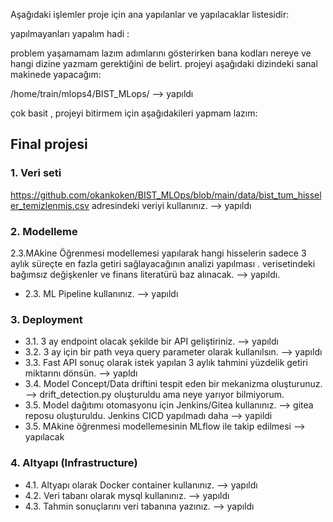 Aşağıdaki işlemler proje için ana yapılanlar ve yapılacaklar listesidir: 

yapılmayanları yapalım hadi : 

problem yaşamamam lazım
adımlarını gösterirken bana kodları nereye ve hangi dizine yazmam gerektiğini de belirt.
projeyi aşağıdaki dizindeki sanal makinede yapacağım:

/home/train/mlops4/BIST_MLops/  --> yapıldı


çok basit , projeyi bitirmem için aşağıdakileri yapmam lazım:

## Final projesi 

### 1. Veri seti
https://github.com/okankoken/BIST_MLOps/blob/main/data/bist_tum_hisseler_temizlenmis.csv adresindeki  veriyi kullanınız.  --> yapıldı

### 2. Modelleme

2.3.MAkine Öğrenmesi modellemesi yapılarak hangi hisselerin sadece 3 aylık süreçte en fazla getiri sağlayacağının analizi yapılması . verisetindeki bağımsız değişkenler ve finans literatürü baz alınacak. --> yapıldı.
- 2.3. ML Pipeline kullanınız. --> yapıldı



### 3. Deployment
- 3.1. 3 ay  endpoint olacak şekilde bir API geliştiriniz.  --> yapıldı
- 3.2. 3 ay için bir path veya query parameter olarak kullanılsın. --> yapıldı
- 3.3. Fast API sonuç olarak istek yapılan 3 aylık tahmini yüzdelik getiri miktarını dönsün. --> yapldı
- 3.4. Model Concept/Data driftini tespit eden bir mekanizma oluşturunuz. --> drift_detection.py oluşturuldu ama neye yarıyor bilmiyorum.
- 3.5. Model dağıtımı otomasyonu için Jenkins/Gitea kullanınız. --> gitea reposu oluşturuldu. Jenkins CICD yapılmadı daha --> yapildi
- 3.5. MAkine öğrenmesi modellemesinin MLflow ile takip edilmesi --> yapılacak

### 4. Altyapı (Infrastructure)
- 4.1. Altyapı olarak Docker container kullanınız. --> yapıldı
- 4.2. Veri tabanı olarak mysql kullanınız. --> yapıldı
- 4.3. Tahmin sonuçlarını veri tabanına yazınız. --> yapıldı